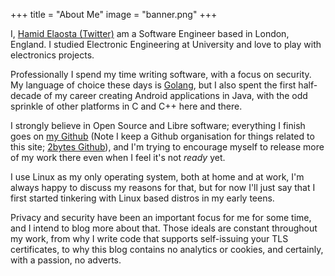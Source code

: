 +++
title = "About Me"
image = "banner.png"
+++

I, [Hamid Elaosta (Twitter)](https://twitter.com/alias_neo_one) am a Software Engineer based in London, England. I studied Electronic Engineering at University and love to play with electronics projects.

Professionally I spend my time writing software, with a focus on security. My language of choice these days is [Golang](https://golang.org/), but I also spent the first half-decade of my career creating Android applications in Java, with the odd sprinkle of other platforms in C and C++ here and there.

I strongly believe in Open Source and Libre software; everything I finish goes on [my Github](https://github.com/hamid-elaosta) (Note I keep a Github organisation for things related to this site; [2bytes Github](https://github.com/2bytes)), and I'm trying to encourage myself to release more of my work there even when I feel it's not *ready* yet. 

I use Linux as my only operating system, both at home and at work, I'm always happy to discuss my reasons for that, but for now I'll just say that I first started tinkering with Linux based distros in my early teens.

Privacy and security have been an important focus for me for some time, and I intend to blog more about that. Those ideals are constant throughout my work, from why I write code that supports self-issuing your TLS certificates, to why this blog contains no analytics or cookies, and certainly, with a passion, no adverts.
